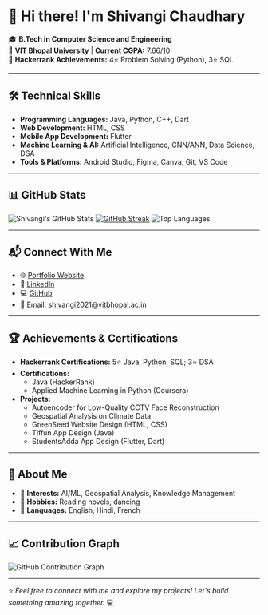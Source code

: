 # 👋 Hi there! I'm Shivangi Chaudhary

🎓 **B.Tech in Computer Science and Engineering**  
📍 **VIT Bhopal University** | **Current CGPA:** 7.66/10  
🌟 **Hackerrank Achievements:** 4⭐ Problem Solving (Python), 3⭐ SQL  

---

## 🛠️ Technical Skills
- **Programming Languages:** Java, Python, C++, Dart
- **Web Development:** HTML, CSS
- **Mobile App Development:** Flutter
- **Machine Learning & AI:** Artificial Intelligence, CNN/ANN, Data Science, DSA
- **Tools & Platforms:** Android Studio, Figma, Canva, Git, VS Code

---

## 📊 GitHub Stats

![Shivangi's GitHub Stats](https://github-readme-stats.vercel.app/api?username=shivangichaudhary&show_icons=true&theme=radical&hide_border=true)
[![GitHub Streak](https://streak-stats.demolab.com?user=shivangichaudhary&theme=radical&hide_border=true)](https://git.io/streak-stats)
![Top Languages](https://github-readme-stats.vercel.app/api/top-langs/?username=shivangichaudhary&layout=compact&theme=radical&hide_border=true)

---

## 📬 Connect With Me
- 🌐 [Portfolio Website](https://shivangichaudhary.github.io)
- 💼 [LinkedIn](https://linkedin.com/in/shivangi-chaudhary-04ab7821a)
- 💻 [GitHub](https://github.com/shivangichaudhary)
- 📧 Email: [shivangi2021@vitbhopal.ac.in](mailto:shivangi2021@vitbhopal.ac.in)

---

## 🏆 Achievements & Certifications
- **Hackerrank Certifications:** 5⭐ Java, Python, SQL; 3⭐ DSA
- **Certifications:**
  - Java (HackerRank)
  - Applied Machine Learning in Python (Coursera)
- **Projects:**
  - Autoencoder for Low-Quality CCTV Face Reconstruction
  - Geospatial Analysis on Climate Data
  - GreenSeed Website Design (HTML, CSS)
  - Tiffun App Design (Java)
  - StudentsAdda App Design (Flutter, Dart)

---

## 🌱 About Me
- 🔭 **Interests:** AI/ML, Geospatial Analysis, Knowledge Management  
- 📖 **Hobbies:** Reading novels, dancing  
- 🌟 **Languages:** English, Hindi, French  

---

## 📈 Contribution Graph
![GitHub Contribution Graph](https://github-readme-activity-graph.vercel.app/graph?username=shivangichaudhary&theme=radical&hide_border=true)

---

⭐️ _Feel free to connect with me and explore my projects! Let's build something amazing together._ 💻
